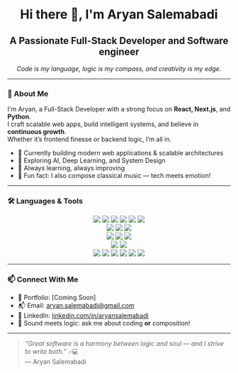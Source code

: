 <h1 align="center">Hi there 👋, I'm Aryan Salemabadi</h1>
<h2 align="center">A Passionate Full-Stack Developer and Software engineer</h2>

<p align="center">
  <em>Code is my language, logic is my compass, and creativity is my edge.</em>
</p>

---

### 🚀 About Me

I'm Aryan, a Full-Stack Developer with a strong focus on **React, Next.js**, and **Python**.  
I craft scalable web apps, build intelligent systems, and believe in **continuous growth**.  
Whether it’s frontend finesse or backend logic, I’m all in.

- 🔭 Currently building modern web applications & scalable architectures  
- 🌱 Exploring AI, Deep Learning, and System Design  
- 🎯 Always learning, always improving  
- 🎹 Fun fact: I also compose classical music — tech meets emotion!

---

### 🛠️ Languages & Tools

<p align="center">
  <!-- Frontend -->
  <img src="https://img.shields.io/badge/Javascript-000?style=for-the-badge&logo=javascript&logoColor=F7DF1E" />
  <img src="https://img.shields.io/badge/Typescript-000?style=for-the-badge&logo=typescript&logoColor=3178C6" />
  <img src="https://img.shields.io/badge/React-000?style=for-the-badge&logo=react&logoColor=61DAFB" />
  <img src="https://img.shields.io/badge/Next.js-000?style=for-the-badge&logo=nextdotjs&logoColor=white" />
  <img src="https://img.shields.io/badge/HTML5-000?style=for-the-badge&logo=html5&logoColor=E34F26" />
  <img src="https://img.shields.io/badge/CSS3-000?style=for-the-badge&logo=css3&logoColor=1572B6" />
  <br/>
  <!-- Backend -->
  <img src="https://img.shields.io/badge/Node.js-000?style=for-the-badge&logo=nodedotjs&logoColor=339933" />
  <img src="https://img.shields.io/badge/NestJS-000?style=for-the-badge&logo=nestjs&logoColor=E0234E" />
  <img src="https://img.shields.io/badge/Express.js-000?style=for-the-badge&logo=express&logoColor=white" />
  <br/>
  <!-- Python & AI -->
  <img src="https://img.shields.io/badge/Python-000?style=for-the-badge&logo=python&logoColor=ffdd54" />
  <img src="https://img.shields.io/badge/Jupyter-000?style=for-the-badge&logo=jupyter&logoColor=F37626" />
  <img src="https://img.shields.io/badge/TensorFlow-000?style=for-the-badge&logo=tensorflow&logoColor=FF6F00" />
  <br/>
  <!-- Databases -->
  <img src="https://img.shields.io/badge/PostgreSQL-000?style=for-the-badge&logo=postgresql&logoColor=4169E1" />
  <img src="https://img.shields.io/badge/MongoDB-000?style=for-the-badge&logo=mongodb&logoColor=47A248" />
  <br/>
 <!-- DevOps & Infrastructure -->
  <img src="https://img.shields.io/badge/Docker-000?style=for-the-badge&logo=docker&logoColor=2496ED" />
  <img src="https://img.shields.io/badge/Kubernetes-000?style=for-the-badge&logo=kubernetes&logoColor=326CE5" />
  <img src="https://img.shields.io/badge/Linux-000?style=for-the-badge&logo=linux&logoColor=FCC624" />
  <img src="https://img.shields.io/badge/Nginx-000?style=for-the-badge&logo=nginx&logoColor=009639" />
  <img src="https://img.shields.io/badge/Git-000?style=for-the-badge&logo=git&logoColor=F05032" />
  <img src="https://img.shields.io/badge/Github_Actions-000?style=for-the-badge&logo=githubactions&logoColor=white" />
</p>



---

### 📫 Connect With Me

- 💼 Portfolio: [Coming Soon]
- 📬 Email: aryan.salemabadi@gmail.com  
- 💬 LinkedIn: [linkedin.com/in/aryansalemabadi](https://linkedin.com/in/aryansalemabadi)  
- 🎵 Sound meets logic: ask me about coding **or** composition!

---

> _“Great software is a harmony between logic and soul — and I strive to write both.”_ 🎶💻  
> — Aryan Salemabadi
